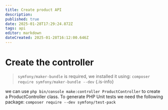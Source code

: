 ```yaml
---
title: Create product API
description: 
published: true
date: 2025-01-28T17:29:24.872Z
tags: api
editor: markdown
dateCreated: 2025-01-28T16:12:00.646Z
---
```


# Create the controller
> `symfony/maker-bundle` is required, we installed it using: `composer require symfony/maker-bundle --dev`
{.is-info}

we can use `php bin/console make:controller ProductController` to create a ProductController class.
To generate PHP Unit tests we need the following package: `composer require --dev symfony/test-pack`

